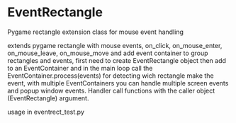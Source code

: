 # EventRectangle
Pygame rectangle extension class for mouse event handling

extends pygame rectangle with mouse events, on_click, on_mouse_enter, on_mouse_leave, on_mouse_move
and add event container to group rectangles and events, first need to create EventRectangle object
then add to an EventContainer and in the main loop call the EventContainer.process(events) for detecting wich
rectangle make the event, with multiple EventContainers you can handle multiple screen events and popup window
events. Handler call functions with the caller object (EventRectangle) argument.

usage in eventrect_test.py
